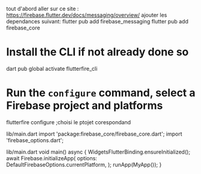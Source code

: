 tout d'abord aller sur ce site : https://firebase.flutter.dev/docs/messaging/overview/
ajouter les dependances suivant:
flutter pub add firebase_messaging
flutter pub add firebase_core
# Install the CLI if not already done so
dart pub global activate flutterfire_cli
# Run the `configure` command, select a Firebase project and platforms
flutterfire configure ;choisi le ptojet corespondand

lib/main.dart
import 'package:firebase_core/firebase_core.dart';
import 'firebase_options.dart';

lib/main.dart
void main() async {
WidgetsFlutterBinding.ensureInitialized();
await Firebase.initializeApp(
options: DefaultFirebaseOptions.currentPlatform,
);
runApp(MyApp());
}
